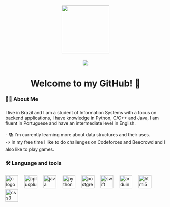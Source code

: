 <div align="center">
  <img height="150" src="https://media.giphy.com/media/wwg1suUiTbCY8H8vIA/giphy.gif?cid=790b7611ww1b7nuzvvrds4ykphz4o21tdgvwun5ftnwzaig4&ep=v1_gifs_search&rid=giphy.gif&ct=g"  />
</div>

###

<div align="center">
  <img src="https://visitor-badge.laobi.icu/badge?page_id=Hesse.Hesse&right_color=darkgreen&left_text=Visitors"  />
</div>

###

<h1 align="center">Welcome to my GitHub! 🧩</h1>

###

<h3 align="left">👩‍💻  About Me</h3>

###

<p align="left">I live in Brazil and I am a student of Information Systems with a focus on backend applications, I have knowledge in Python, C/C++ and Java, I am fluent in Portuguese and have an intermediate level in English.<br><br>- 📚 I'm currently learning more about data structures and their uses.<br>-⚡ In my free time I like to do challenges on Codeforces and Beecrowd and I also like to play games.</p>

###

<h3 align="left">🛠 Language and tools</h3>

###

<div align="left">
  <img src="https://cdn.jsdelivr.net/gh/devicons/devicon/icons/c/c-original.svg" height="40" alt="c logo"  />
  <img width="12" />
  <img src="https://cdn.jsdelivr.net/gh/devicons/devicon/icons/cplusplus/cplusplus-original.svg" height="40" alt="cplusplus logo"  />
  <img width="12" />
  <img src="https://cdn.jsdelivr.net/gh/devicons/devicon/icons/java/java-original.svg" height="40" alt="java logo"  />
  <img width="12" />
  <img src="https://cdn.jsdelivr.net/gh/devicons/devicon/icons/python/python-original.svg" height="40" alt="python logo"  />
  <img width="12" />
  <img src="https://cdn.jsdelivr.net/gh/devicons/devicon/icons/postgresql/postgresql-original.svg" height="40" alt="postgresql logo"  />
  <img width="12" />
  <img src="https://cdn.jsdelivr.net/gh/devicons/devicon/icons/swift/swift-original.svg" height="40" alt="swift logo"  />
  <img width="12" />
  <img src="https://cdn.jsdelivr.net/gh/devicons/devicon/icons/arduino/arduino-original.svg" height="40" alt="arduino logo"  />
  <img width="12" />
  <img src="https://cdn.jsdelivr.net/gh/devicons/devicon/icons/html5/html5-original.svg" height="40" alt="html5 logo"  />
  <img width="12" />
  <img src="https://cdn.jsdelivr.net/gh/devicons/devicon/icons/css3/css3-original.svg" height="40" alt="css3 logo"  />
</div>

###
